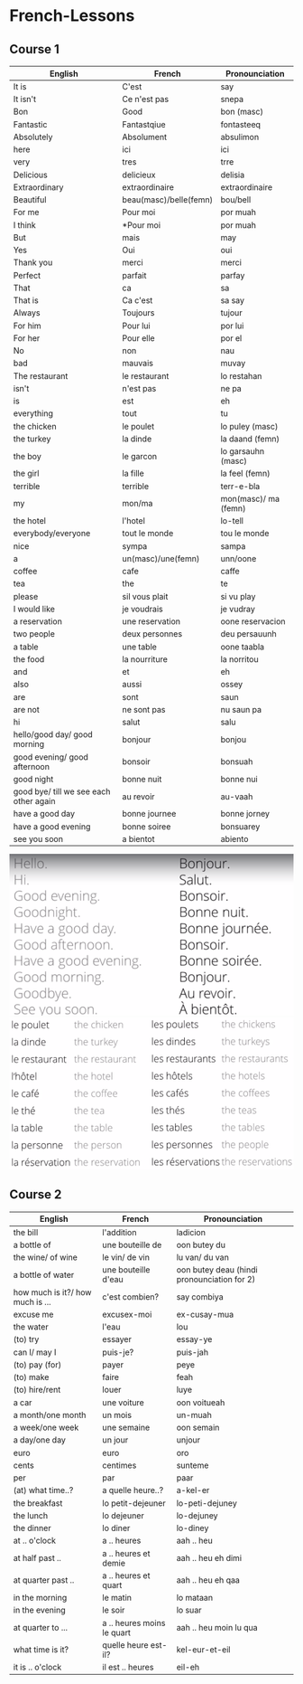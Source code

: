 # French-Lessons
## Course 1


| English | French | Pronounciation
| --- | --- | ---|
| It is | C'est | say
| It isn't | Ce n'est pas | snepa
| Bon | Good | bon (masc)
| Fantastic | Fantastqiue | fontasteeq
| Absolutely | Absolument | absulimon
| here | ici | ici
| very | tres | trre
| Delicious | delicieux | delisia
| Extraordinary | extraordinaire | extraordinaire
| Beautiful | beau(masc)/belle(femn) | bou/bell
| For me | Pour moi | por muah
| I think | *Pour moi | por muah
| But | mais | may
| Yes | Oui | oui
| Thank you | merci | merci
| Perfect | parfait | parfay
| That | ca | sa
| That is | Ca c'est | sa say
| Always | Toujours | tujour
| For him | Pour lui | por lui
| For her | Pour elle | por el
| No | non | nau
| bad | mauvais | muvay
| The restaurant | le restaurant | lo restahan 
| isn't | n'est pas | ne pa
| is | est | eh
| everything | tout | tu
| the chicken | le poulet | lo puley (masc)
| the turkey | la dinde | la daand (femn)
| the boy | le garcon | lo garsauhn (masc)
| the girl | la fille | la feel (femn)
| terrible | terrible | terr-e-bla
| my | mon/ma | mon(masc)/ ma (femn)
| the hotel | l'hotel | lo-tell
| everybody/everyone | tout le monde | tou le monde
| nice | sympa | sampa
| a | un(masc)/une(femn) | unn/oone
| coffee | cafe | caffe
| tea | the | te
| please | sil vous plait | si vu play
| I would like | je voudrais | je vudray
| a reservation | une reservation | oone reservacion
| two people | deux personnes | deu persauunh
| a table | une table | oone taabla
| the food | la nourriture | la norritou
| and | et | eh
| also | aussi | ossey
| are | sont | saun
| are not | ne sont pas | nu saun pa
| hi | salut | salu
| hello/good day/ good morning | bonjour | bonjou
| good evening/ good afternoon | bonsoir | bonsuah
| good night | bonne nuit | bonne nui
| good bye/ till we see each other again | au revoir | au-vaah
| have a good day | bonne journee | bonne jorney
| have a good evening | bonne soiree | bonsuarey
| see you soon | a bientot | abiento


![greetings](assets/2.png)
![les - plurals](assets/1.png)


## Course 2

| English | French | Pronounciation
| --- | --- | ---|
| the bill | l'addition | ladicion
| a bottle of | une bouteille de | oon butey du
| the wine/ of wine | le vin/ de vin | lu van/ du van
| a bottle of water | une bouteille d'eau | oon butey deau (hindi pronounciation for 2)
| how much is it?/ how much is ... | c'est combien? | say combiya
| excuse me | excusex-moi | ex-cusay-mua
| the water | l'eau | lou
| (to) try | essayer | essay-ye
| can I/ may I | puis-je? | puis-jah
| (to) pay (for)| payer | peye
| (to) make | faire | feah
| (to) hire/rent | louer | luye
| a car | une voiture | oon voitueah
| a month/one month | un mois | un-muah
| a week/one week | une semaine | oon semain
| a day/one day | un jour | unjour
| euro | euro | oro
| cents | centimes | sunteme
| per | par | paar
| (at) what time..? | a quelle heure..? | a-kel-er
| the breakfast | lo petit-dejeuner | lo-peti-dejuney
| the lunch | lo dejeuner | lo-dejuney
| the dinner | lo diner | lo-diney
| at .. o'clock | a .. heures | aah .. heu
| at half past .. | a .. heures et demie | aah .. heu eh dimi
| at quarter past .. | a .. heures et quart | aah .. heu eh qaa
| in the morning | le matin | lo mataan
| in the evening | le soir | lo suar
| at quarter to ... | a .. heures moins le quart | aah .. heu moin lu qua
| what time is it? | quelle heure est-il? | kel-eur-et-eil
| it is .. o'clock | il est .. heures | eil-eh